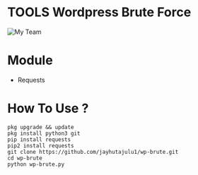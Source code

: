 # TOOLS Wordpress Brute Force 
![My Team](https://i.postimg.cc/yxQXrxjt/20190806-103250.jpg?_nc_cat=104&efg=eyJpIjoibyJ9&_nc_eui2=AeGoXDkva5dVeb3LVXKw3w77yZa8HF7BeiIYRR8l2VXdm4UNQlzjZZdjOpwE115E2xDNgDewAtigbla-G9PY8-YuM2n0FX_mLr_Ns56P26nBX54iMAHESwcht5a4MeVoTcI&_nc_oc=AQlUgRIj5eeDytU5KPJ-t0NRyflA3ly0qY8ABaG3PvwbGWGXdVbIWWxq0ngEG-nGROw&_nc_ad=z-m&_nc_cid=1230&_nc_zor=9&_nc_ht=z-m-scontent.fsub6-3.fna&oh=30899a8ba3032a172a95f558780911b0&oe=5DB65757)

# Module

* Requests

# How To Use ?
```
pkg upgrade && update
pkg install python3 git
pip install requests
pip2 install requests
git clone https://github.com/jayhutajulu1/wp-brute.git
cd wp-brute
python wp-brute.py
```
